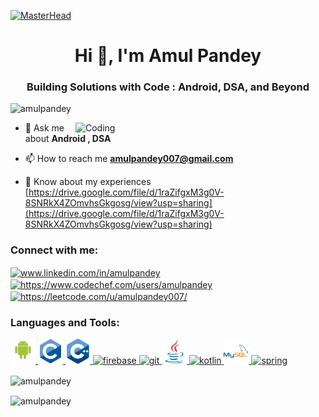 [![MasterHead](https://miro.medium.com/v2/resize:fit:1358/1*zy5IG2inEQSqeWyPJ7vo-g.gif)](https://rishavchanda.io)
<h1 align="center">Hi 👋, I'm Amul Pandey</h1>
<h3 align="center">Building Solutions with Code : Android, DSA, and Beyond</h3>

<p align="left"> <img src="https://komarev.com/ghpvc/?username=amulpandey&label=Profile%20views&color=0e75b6&style=flat" alt="amulpandey" /> </p>
<img align="right" alt="Coding" width="400" src="https://i.pinimg.com/originals/03/a4/a5/03a4a5f034bf0bafa661fd8a8aabedc8.gif">

- 💬 Ask me about **Android , DSA**

- 📫 How to reach me **amulpandey007@gmail.com**

- 📄 Know about my experiences [https://drive.google.com/file/d/1raZifgxM3g0V-8SNRkX4ZOmvhsGkgosg/view?usp=sharing](https://drive.google.com/file/d/1raZifgxM3g0V-8SNRkX4ZOmvhsGkgosg/view?usp=sharing)

<h3 align="left">Connect with me:</h3>
<p align="left">
<a href="https://linkedin.com/in/www.linkedin.com/in/amulpandey" target="blank"><img align="center" src="https://raw.githubusercontent.com/rahuldkjain/github-profile-readme-generator/master/src/images/icons/Social/linked-in-alt.svg" alt="www.linkedin.com/in/amulpandey" height="30" width="40" /></a>
<a href="https://www.codechef.com/users/https://www.codechef.com/users/amulpandey" target="blank"><img align="center" src="https://cdn.jsdelivr.net/npm/simple-icons@3.1.0/icons/codechef.svg" alt="https://www.codechef.com/users/amulpandey" height="30" width="40" /></a>
<a href="https://www.leetcode.com/https://leetcode.com/u/amulpandey007/" target="blank"><img align="center" src="https://raw.githubusercontent.com/rahuldkjain/github-profile-readme-generator/master/src/images/icons/Social/leet-code.svg" alt="https://leetcode.com/u/amulpandey007/" height="30" width="40" /></a>
</p>

<h3 align="left">Languages and Tools:</h3>
<p align="left"> <a href="https://developer.android.com" target="_blank" rel="noreferrer"> <img src="https://raw.githubusercontent.com/devicons/devicon/master/icons/android/android-original-wordmark.svg" alt="android" width="40" height="40"/> </a> <a href="https://www.cprogramming.com/" target="_blank" rel="noreferrer"> <img src="https://raw.githubusercontent.com/devicons/devicon/master/icons/c/c-original.svg" alt="c" width="40" height="40"/> </a> <a href="https://www.w3schools.com/cpp/" target="_blank" rel="noreferrer"> <img src="https://raw.githubusercontent.com/devicons/devicon/master/icons/cplusplus/cplusplus-original.svg" alt="cplusplus" width="40" height="40"/> </a> <a href="https://firebase.google.com/" target="_blank" rel="noreferrer"> <img src="https://www.vectorlogo.zone/logos/firebase/firebase-icon.svg" alt="firebase" width="40" height="40"/> </a> <a href="https://git-scm.com/" target="_blank" rel="noreferrer"> <img src="https://www.vectorlogo.zone/logos/git-scm/git-scm-icon.svg" alt="git" width="40" height="40"/> </a> <a href="https://www.java.com" target="_blank" rel="noreferrer"> <img src="https://raw.githubusercontent.com/devicons/devicon/master/icons/java/java-original.svg" alt="java" width="40" height="40"/> </a> <a href="https://kotlinlang.org" target="_blank" rel="noreferrer"> <img src="https://www.vectorlogo.zone/logos/kotlinlang/kotlinlang-icon.svg" alt="kotlin" width="40" height="40"/> </a> <a href="https://www.mysql.com/" target="_blank" rel="noreferrer"> <img src="https://raw.githubusercontent.com/devicons/devicon/master/icons/mysql/mysql-original-wordmark.svg" alt="mysql" width="40" height="40"/> </a> <a href="https://spring.io/" target="_blank" rel="noreferrer"> <img src="https://www.vectorlogo.zone/logos/springio/springio-icon.svg" alt="spring" width="40" height="40"/> </a> </p>

<p><img align="center" src="https://github-readme-stats.vercel.app/api/top-langs?username=amulpandey&show_icons=true&locale=en&layout=compact" alt="amulpandey" /></p>

<p><img align="center" src="https://github-readme-streak-stats.herokuapp.com/?user=amulpandey&" alt="amulpandey" /></p>
